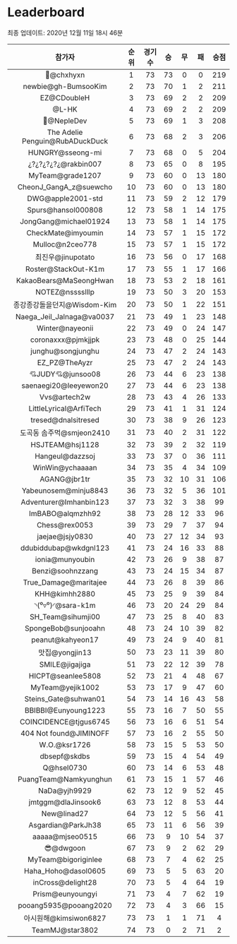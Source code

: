 # Leaderboard
최종 업데이트: 2020년 12월 11일 18시 46분




| 참가자 | 순위 | 경기수 | 승 | 무 | 패 | 승점 |
|:---:|:---:|:---:|:---:|:---:|:---:|:---:|
| 👑@chxhyxn | 1 | 73 | 73 | 0 | 0 | 219 |
| newbie@gh-BumsooKim | 2 | 73 | 70 | 1 | 2 | 211 |
| EZ@CDoubleH | 3 | 73 | 69 | 2 | 2 | 209 |
| @L-HK | 4 | 73 | 69 | 2 | 2 | 209 |
| 💸@NepleDev | 5 | 73 | 69 | 1 | 3 | 208 |
| The Adelie Penguin@RubADuckDuck | 6 | 73 | 68 | 2 | 3 | 206 |
| HUNGRY@sseong-mi | 7 | 73 | 68 | 0 | 5 | 204 |
| ¿?¿?¿?¿?¿@rakbin007 | 8 | 73 | 65 | 0 | 8 | 195 |
| MyTeam@grade1207 | 9 | 73 | 60 | 0 | 13 | 180 |
| CheonJ_GangA_z@suewcho | 10 | 73 | 60 | 0 | 13 | 180 |
| DWG@apple2001-std | 11 | 73 | 59 | 2 | 12 | 179 |
| Spurs@hansol000808 | 12 | 73 | 58 | 1 | 14 | 175 |
| JongGang@michael01924 | 13 | 73 | 58 | 1 | 14 | 175 |
| CheckMate@imyoumin | 14 | 73 | 57 | 1 | 15 | 172 |
| Mulloc@n2ceo778 | 15 | 73 | 57 | 1 | 15 | 172 |
| 최진우@jinupotato | 16 | 73 | 56 | 0 | 17 | 168 |
| Roster@StackOut-K1m | 17 | 73 | 55 | 1 | 17 | 166 |
| KakaoBears@MaSeongHwan | 18 | 73 | 53 | 2 | 18 | 161 |
| NOTEZ@nsssslllp | 19 | 73 | 50 | 3 | 20 | 153 |
| 종강종강돌을던지@Wisdom-Kim | 20 | 73 | 50 | 1 | 22 | 151 |
| Naega_Jeil_Jalnaga@va0037 | 21 | 73 | 49 | 1 | 23 | 148 |
| Winter@nayeonii | 22 | 73 | 49 | 0 | 24 | 147 |
| coronaxxx@pjmkjjpk | 23 | 73 | 48 | 0 | 25 | 144 |
| junghu@songjunghu | 24 | 73 | 47 | 2 | 24 | 143 |
| EZ_PZ@TheAyzr | 25 | 73 | 47 | 2 | 24 | 143 |
| 💘JUDY💘@junsoo08 | 26 | 73 | 44 | 6 | 23 | 138 |
| saenaegi20@leeyewon20 | 27 | 73 | 44 | 6 | 23 | 138 |
| Vvs@artech2w | 28 | 73 | 43 | 4 | 26 | 133 |
| LittleLyrical@ArfiTech | 29 | 73 | 41 | 1 | 31 | 124 |
| tresed@dnalsitresed | 30 | 73 | 38 | 9 | 26 | 123 |
| 도곡동 솜주먹@smjeon2410 | 31 | 73 | 40 | 2 | 31 | 122 |
| HSJTEAM@hsj1128 | 32 | 73 | 39 | 2 | 32 | 119 |
| Hangeul@dazzsoj | 33 | 73 | 37 | 0 | 36 | 111 |
| WinWin@ychaaaan | 34 | 73 | 35 | 4 | 34 | 109 |
| AGANG@jbr1tr | 35 | 73 | 32 | 10 | 31 | 106 |
| Yabeunosem@minju8843 | 36 | 73 | 32 | 5 | 36 | 101 |
| Adventurer@Imhanbin123 | 37 | 73 | 32 | 3 | 38 | 99 |
| ImBABO@alqmzhh92 | 38 | 73 | 28 | 12 | 33 | 96 |
| Chess@rex0053 | 39 | 73 | 29 | 7 | 37 | 94 |
| jaejae@jsjy0830 | 40 | 73 | 27 | 12 | 34 | 93 |
| ddubiddubap@wkdgnl123 | 41 | 73 | 24 | 16 | 33 | 88 |
| ionia@munyoubin | 42 | 73 | 26 | 9 | 38 | 87 |
| Benzi@soohnzzang | 43 | 73 | 24 | 15 | 34 | 87 |
| True_Damage@maritajee | 44 | 73 | 26 | 8 | 39 | 86 |
| KHH@kimhh2880 | 45 | 73 | 25 | 9 | 39 | 84 |
| ◝(⁰▿⁰)◜@sara-k1m | 46 | 73 | 20 | 24 | 29 | 84 |
| SH_Team@sihumji00 | 47 | 73 | 25 | 8 | 40 | 83 |
| SpongeBob@sunjooahn | 48 | 73 | 24 | 10 | 39 | 82 |
| peanut@kahyeon17 | 49 | 73 | 24 | 9 | 40 | 81 |
| 맛집@yongjin13 | 50 | 73 | 23 | 11 | 39 | 80 |
| SMILE@jigajiga | 51 | 73 | 22 | 12 | 39 | 78 |
| HICPT@seanlee5808 | 52 | 73 | 21 | 4 | 48 | 67 |
| MyTeam@yejik1002 | 53 | 73 | 17 | 9 | 47 | 60 |
| Steins_Gate@suhwan01 | 54 | 73 | 14 | 16 | 43 | 58 |
| BBIBBI@Eunyoung1223 | 55 | 73 | 16 | 7 | 50 | 55 |
| COINCIDENCE@tjgus6745 | 56 | 73 | 16 | 6 | 51 | 54 |
| 404 Not found@JIMINOFF | 57 | 73 | 16 | 2 | 55 | 50 |
| W.O.@ksr1726 | 58 | 73 | 15 | 5 | 53 | 50 |
| dbsepf@skdbs | 59 | 73 | 15 | 4 | 54 | 49 |
| Q@hsel0730 | 60 | 73 | 14 | 6 | 53 | 48 |
| PuangTeam@Namkyunghun | 61 | 73 | 15 | 1 | 57 | 46 |
| NaDa@yjh9929 | 62 | 73 | 12 | 9 | 52 | 45 |
| jmtggm@dlaJinsook6 | 63 | 73 | 12 | 8 | 53 | 44 |
| New@linad27 | 64 | 73 | 12 | 5 | 56 | 41 |
| Asgardian@ParkJh38 | 65 | 73 | 11 | 6 | 56 | 39 |
| aaaaa@mjseo0515 | 66 | 73 | 9 | 10 | 54 | 37 |
| 😎@dwgoon | 67 | 73 | 9 | 2 | 62 | 29 |
| MyTeam@bigoriginlee | 68 | 73 | 7 | 4 | 62 | 25 |
| Haha_Hoho@dasol0605 | 69 | 73 | 5 | 5 | 63 | 20 |
| inCross@delight28 | 70 | 73 | 5 | 4 | 64 | 19 |
| Prism@eunyoungyi | 71 | 73 | 4 | 7 | 62 | 19 |
| pooang5935@pooang2020 | 72 | 73 | 4 | 3 | 66 | 15 |
| 아시원해@kimsiwon6827 | 73 | 73 | 1 | 1 | 71 | 4 |
| TeamMJ@star3802 | 74 | 73 | 0 | 2 | 71 | 2 |